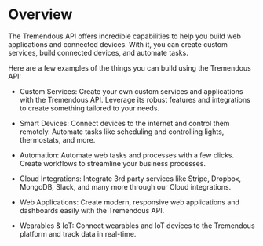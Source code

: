 # Overview

The Tremendous API offers incredible capabilities to help you build web applications and connected devices. With it, you can create custom services, build connected devices, and automate tasks.

Here are a few examples of the things you can build using the Tremendous API:

- Custom Services: Create your own custom services and applications with the Tremendous API. Leverage its robust features and integrations to create something tailored to your needs.

- Smart Devices: Connect devices to the internet and control them remotely. Automate tasks like scheduling and controlling lights, thermostats, and more.

- Automation: Automate web tasks and processes with a few clicks. Create workflows to streamline your business processes.

- Cloud Integrations: Integrate 3rd party services like Stripe, Dropbox, MongoDB, Slack, and many more through our Cloud integrations.

- Web Applications: Create modern, responsive web applications and dashboards easily with the Tremendous API.

- Wearables & IoT: Connect wearables and IoT devices to the Tremendous platform and track data in real-time.
